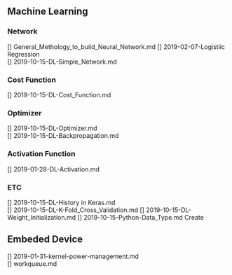 ## Machine Learning
### Network
[] General_Methology_to_build_Neural_Network.md	
[] 2019-02-07-Logistiic Regression	
[] 2019-10-15-DL-Simple_Network.md	
### Cost Function
[] 2019-10-15-DL-Cost_Function.md	
### Optimizer
[] 2019-10-15-DL-Optimizer.md	
[] 2019-10-15-DL-Backpropagation.md	
### Activation Function
[] 2019-01-28-DL-Activation.md	
### ETC
[] 2019-10-15-DL-History in Keras.md	
[] 2019-10-15-DL-K-Fold_Cross_Validation.md	
[] 2019-10-15-DL-Weight_Initialization.md
[] 2019-10-15-Python-Data_Type.md	Create 
## Embeded Device
[] 2019-01-31-kernel-power-management.md	
[] workqueue.md	







